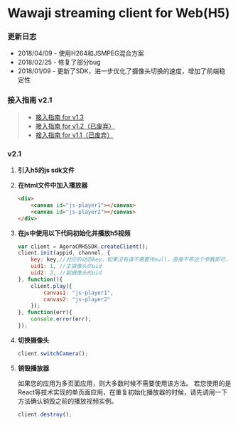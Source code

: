 # Wawaji streaming client for Web(H5)


### 更新日志
- 2018/04/09 - 使用H264和JSMPEG混合方案
- 2018/02/25 - 修复了部分bug
- 2018/01/09 - 更新了SDK，进一步优化了摄像头切换的速度，增加了前端稳定性

### 接入指南 v2.1

> + [接入指南 for v1.3](./接入指南-v1.3.md)
> + [接入指南 for v1.2（已废弃）](./接入指南-v1.2.md)
> + [接入指南 for v1.1（已废弃）](./接入指南-v1.1.md)


### v2.1
1. **引入h5的js sdk文件**

2. **在html文件中加入播放器**


    ```html
    <div>
        <canvas id="js-player1"></canvas>
        <canvas id="js-player2"></canvas>
    </div>
    ```

3. **在js中使用以下代码初始化并播放h5视频**


    ```javascript
    var client = AgoraCMH5SDK.createClient();
    client.init(appid, channel, {
        key: key,//对应的动态key，如果没有请不需要传null，直接不带这个参数即可，可选
        uid1: 1, //主摄像头的uid
        uid2: 2, //副摄像头的uid
    }, function(){
        client.play({
            canvas1: "js-player1",
            canvas2: "js-player2"
        });
    }, function(err){
        console.error(err);
    });
    ```

4. **切换摄像头**


    ```javascript
    client.switchCamera();
    ```

5. **销毁播放器**

    如果您的应用为多页面应用，则大多数时候不需要使用该方法。
    若您使用的是React等技术实现的单页面应用，在重复初始化播放器的时候，请先调用一下方法确认销毁之前的播放视频实例。


    ```javascript
    client.destroy();
    ```




